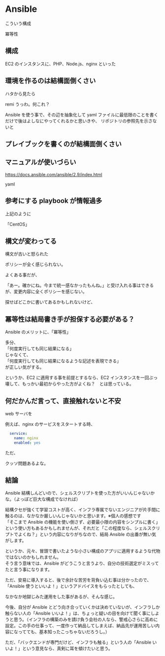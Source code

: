 # Ansible

こういう構成

冪等性

## 構成
EC2 のインスタンスに、PHP、Node.js、nginx といった


## 環境を作るのは結構面倒くさい

ハタから見たら

remi 
うっわ。何これ？

Ansible を使う事で、その辺を抽象化して yaml ファイルに最低限のことを書くだけで後はよしなにやってくれるかと思いきや、
リポジトリの参照先を示さないと


## プレイブックを書くのが結構面倒くさい


## マニュアルが使いづらい
https://docs.ansible.com/ansible/2.9/index.html  

yaml



## 参考にする playbook が情報過多
上記のように


「CentOS」


## 構文が変わってる
構文が古いと怒られた

ポリシーが全く感じられない。  

よくある事だが、

「あー。確かにね。今まで統一感なかったもんね。」と受け入れる事はできるが、変更内容に全くポリシーを感じない。

探せばどこかに書いてあるかもしれないけど、


## 冪等性は結局書き手が担保する必要がある？
Ansible のメリットに、「冪等性」

多分、  
「何度実行しても同じ結果になる」  
じゃなくて、  
「何度実行しても同じ結果になるような記述を表現できる」  
が正しい気がする。  

というか、EC2 に適用する事を前提とするなら、EC2 インスタンスを一回ぶっ壊して、もっかい最初からやった方がよくね？　とは思っている。  


## 何だかんだ言って、直接触れないと不安
web サーバを

例えば、nginx のサービスをスタートする時、
```yaml
  service:
    name: nginx
    enabled: yes
```

ただ、

クッソ問題あるよな。


## 結論
Ansible 結構しんどいので、シェルスクリプトを使った方がいいんじゃないかな。（よっぽど巨大な構成でなければ）  

結構クセが強くて学習コストが高く、インフラ専属でないエンジニアが片手間に触るのは、なかなか厳しいんじゃないかと思います。※個人の感想です  
「そこまで Ansible の機能を使い倒さず、必要最小限の内容をシンプルに書く」という使い方もあるかもしれませんが、それだと「この程度なら、シェルスクリプトでよくね？」という内容になりがちなので、結局 Ansible の出番が無い気がします。  

というか、元々、冒頭で書いたような小さい構成のアプリに適用するような代物ではないのかもしれません。  
そう言う意味では、Ansible がどうこうと言うより、自分の技術選定がミスってたと言う事になります。  

ただ、安易に導入すると、後で余計な苦労を背負い込む事は分かったので、「Ansible 使うといいよ！」というアドバイスをもらったとしても、

なかなか地獄じみた運用をした事があるが、そんな感じ。

今後、自分が Ansible とどう向き合っていくかは決めていないが、インフラしか触らない人の「Ansible いいよ！」は、ちょっと疑いの目を向けて聞く事にしようと思う。（インフラの構築のみを請け負う会社の人なら、警戒心さらに高めに設定。この手の仕事って、一度作って納品してしまえば、納品先が運用苦しい内容になってても、基本知ったこっちゃないだろうし。）  

ただ、「バックエンドが専門だけど、インフラも触る」という人の「Ansible いいよ！」という意見なら、真剣に耳を傾けたいと思う。  




